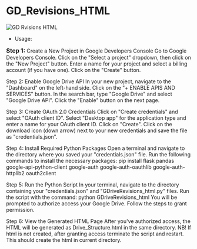 # GD_Revisions_HTML


![GD Rvisions HTML](https://media.makeameme.org/created/revisions-revisions-everywhere.jpg)

- Usage:

<font size=3>**Step 1:**</font> 
Create a New Project in Google Developers Console
Go to Google Developers Console.
Click on the "Select a project" dropdown, then click on the "New Project" button.
Enter a name for your project and select a billing account (if you have one).
Click on the "Create" button.

Step 2: Enable Google Drive API
In your new project, navigate to the "Dashboard" on the left-hand side.
Click on the "+ ENABLE APIS AND SERVICES" button.
In the search bar, type "Google Drive" and select "Google Drive API".
Click the "Enable" button on the next page.

Step 3: Create OAuth 2.0 Credentials
Click on "Create credentials" and select "OAuth client ID".
Select "Desktop app" for the application type and enter a name for your OAuth client ID.
Click on "Create".
Click on the download icon (down arrow) next to your new credentials and save the file as "credentials.json".

Step 4: Install Required Python Packages
Open a terminal and navigate to the directory where you saved your "credentials.json" file.
Run the following commands to install the necessary packages:
pip install flask pandas google-api-python-client google-auth google-auth-oauthlib google-auth-httplib2 oauth2client

Step 5: Run the Python Script
In your terminal, navigate to the directory containing your "credentials.json" and "GDriveRevisions_html.py" files.
Run the script with the command: python GDriveRevisions_html
You will be prompted to authorize access your Google Drive. Follow the steps to grant permission.

Step 6: View the Generated HTML Page
After you've authorized access, the HTML will be generated as Drive_Structure.html in the same directory.
NB! If html is not created, after granting access terminate the script and restart. This should create the html in current directory.


